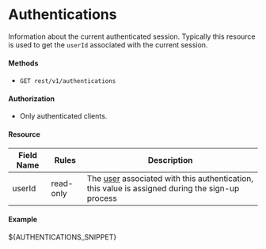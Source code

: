 Authentications
===============
Information about the current authenticated session. Typically this resource is used to get the `userId` associated with the current session.


#### Methods
* `GET rest/v1/authentications`

#### Authorization
* Only authenticated clients.

#### Resource
| Field Name | Rules | Description |
| ---------- | ----- | ----------- |
userId | read-only | The [user][2] associated with this authentication, this value is assigned during the sign-up process

#### Example

${AUTHENTICATIONS_SNIPPET}


[1]: authenticate.md
[2]: users.md